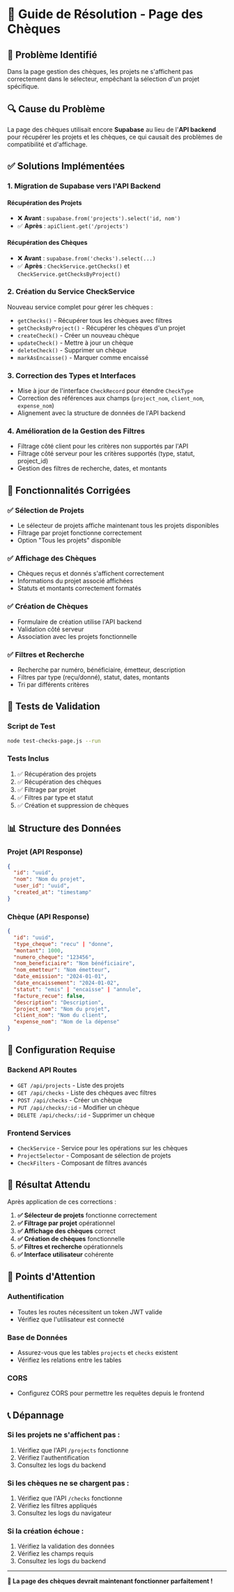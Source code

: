# 🔧 Guide de Résolution - Page des Chèques

## 🚨 Problème Identifié

Dans la page gestion des chèques, les projets ne s'affichent pas correctement dans le sélecteur, empêchant la sélection d'un projet spécifique.

## 🔍 Cause du Problème

La page des chèques utilisait encore **Supabase** au lieu de l'**API backend** pour récupérer les projets et les chèques, ce qui causait des problèmes de compatibilité et d'affichage.

## ✅ Solutions Implémentées

### **1. Migration de Supabase vers l'API Backend**

#### **Récupération des Projets**
- ❌ **Avant** : `supabase.from('projects').select('id, nom')`
- ✅ **Après** : `apiClient.get('/projects')`

#### **Récupération des Chèques**
- ❌ **Avant** : `supabase.from('checks').select(...)`
- ✅ **Après** : `CheckService.getChecks()` et `CheckService.getChecksByProject()`

### **2. Création du Service CheckService**

Nouveau service complet pour gérer les chèques :
- `getChecks()` - Récupérer tous les chèques avec filtres
- `getChecksByProject()` - Récupérer les chèques d'un projet
- `createCheck()` - Créer un nouveau chèque
- `updateCheck()` - Mettre à jour un chèque
- `deleteCheck()` - Supprimer un chèque
- `markAsEncaisse()` - Marquer comme encaissé

### **3. Correction des Types et Interfaces**

- Mise à jour de l'interface `CheckRecord` pour étendre `CheckType`
- Correction des références aux champs (`project_nom`, `client_nom`, `expense_nom`)
- Alignement avec la structure de données de l'API backend

### **4. Amélioration de la Gestion des Filtres**

- Filtrage côté client pour les critères non supportés par l'API
- Filtrage côté serveur pour les critères supportés (type, statut, project_id)
- Gestion des filtres de recherche, dates, et montants

## 🚀 Fonctionnalités Corrigées

### **✅ Sélection de Projets**
- Le sélecteur de projets affiche maintenant tous les projets disponibles
- Filtrage par projet fonctionne correctement
- Option "Tous les projets" disponible

### **✅ Affichage des Chèques**
- Chèques reçus et donnés s'affichent correctement
- Informations du projet associé affichées
- Statuts et montants correctement formatés

### **✅ Création de Chèques**
- Formulaire de création utilise l'API backend
- Validation côté serveur
- Association avec les projets fonctionnelle

### **✅ Filtres et Recherche**
- Recherche par numéro, bénéficiaire, émetteur, description
- Filtres par type (reçu/donné), statut, dates, montants
- Tri par différents critères

## 🧪 Tests de Validation

### **Script de Test**
```bash
node test-checks-page.js --run
```

### **Tests Inclus**
1. ✅ Récupération des projets
2. ✅ Récupération des chèques
3. ✅ Filtrage par projet
4. ✅ Filtres par type et statut
5. ✅ Création et suppression de chèques

## 📊 Structure des Données

### **Projet (API Response)**
```json
{
  "id": "uuid",
  "nom": "Nom du projet",
  "user_id": "uuid",
  "created_at": "timestamp"
}
```

### **Chèque (API Response)**
```json
{
  "id": "uuid",
  "type_cheque": "recu" | "donne",
  "montant": 1000,
  "numero_cheque": "123456",
  "nom_beneficiaire": "Nom bénéficiaire",
  "nom_emetteur": "Nom émetteur",
  "date_emission": "2024-01-01",
  "date_encaissement": "2024-01-02",
  "statut": "emis" | "encaisse" | "annule",
  "facture_recue": false,
  "description": "Description",
  "project_nom": "Nom du projet",
  "client_nom": "Nom du client",
  "expense_nom": "Nom de la dépense"
}
```

## 🔧 Configuration Requise

### **Backend API Routes**
- `GET /api/projects` - Liste des projets
- `GET /api/checks` - Liste des chèques avec filtres
- `POST /api/checks` - Créer un chèque
- `PUT /api/checks/:id` - Modifier un chèque
- `DELETE /api/checks/:id` - Supprimer un chèque

### **Frontend Services**
- `CheckService` - Service pour les opérations sur les chèques
- `ProjectSelector` - Composant de sélection de projets
- `CheckFilters` - Composant de filtres avancés

## 🎯 Résultat Attendu

Après application de ces corrections :

1. **✅ Sélecteur de projets** fonctionne correctement
2. **✅ Filtrage par projet** opérationnel
3. **✅ Affichage des chèques** correct
4. **✅ Création de chèques** fonctionnelle
5. **✅ Filtres et recherche** opérationnels
6. **✅ Interface utilisateur** cohérente

## 🚨 Points d'Attention

### **Authentification**
- Toutes les routes nécessitent un token JWT valide
- Vérifiez que l'utilisateur est connecté

### **Base de Données**
- Assurez-vous que les tables `projects` et `checks` existent
- Vérifiez les relations entre les tables

### **CORS**
- Configurez CORS pour permettre les requêtes depuis le frontend

## 📞 Dépannage

### **Si les projets ne s'affichent pas :**
1. Vérifiez que l'API `/projects` fonctionne
2. Vérifiez l'authentification
3. Consultez les logs du backend

### **Si les chèques ne se chargent pas :**
1. Vérifiez que l'API `/checks` fonctionne
2. Vérifiez les filtres appliqués
3. Consultez les logs du navigateur

### **Si la création échoue :**
1. Vérifiez la validation des données
2. Vérifiez les champs requis
3. Consultez les logs du backend

---

**🎉 La page des chèques devrait maintenant fonctionner parfaitement !**
